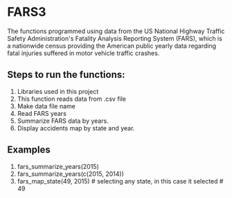 
# FARS3

<!-- badges: start -->
<!-- badges: end -->

The functions programmed using data from the US National Highway Traffic Safety Administration's Fatality Analysis Reporting System (FARS), which is a nationwide census providing the American public yearly data regarding fatal injuries suffered in motor vehicle traffic crashes. 

## Steps to run the functions:

1. Libraries used in this project
2. This function reads data from .csv file
3. Make data file name
4. Read FARS years
5. Summarize FARS data by years.
6. Display accidents map by state and year.

## Examples

1. fars_summarize_years(2015)
2. fars_summarize_years(c(2015, 2014))
3. fars_map_state(49, 2015) # selecting any state, in this case it selected # 49
